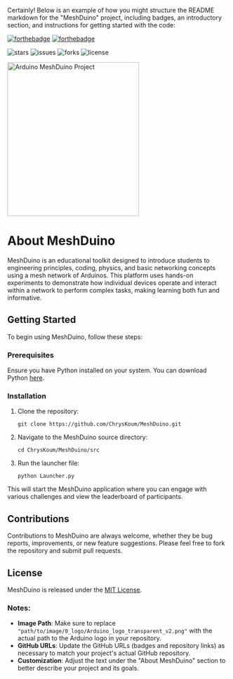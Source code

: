 Certainly! Below is an example of how you might structure the README markdown for the "MeshDuino" project, including badges, an introductory section, and instructions for getting started with the code:

[![forthebadge](https://forthebadge.com/images/badges/made-with-python.svg)](https://forthebadge.com)
[![forthebadge](https://forthebadge.com/images/badges/open-source.svg)](https://forthebadge.com)

![stars](https://badgen.net/github/stars/ChrysKoum/MeshDuino)
![issues](https://badgen.net/github/issues/ChrysKoum/MeshDuino)
![forks](https://badgen.net/github/forks/ChrysKoum/MeshDuino)
![license](https://badgen.net/github/license/ChrysKoum/MeshDuino)

<img height="350" width="300" alt="Arduino MeshDuino Project" src="https://github.com/ChrysKoum/MeshDuino/assets/104517252/62b5c931-d861-4512-8c5c-93090bfb3ba7.png">


# About MeshDuino

MeshDuino is an educational toolkit designed to introduce students to engineering principles, coding, physics, and basic networking concepts using a mesh network of Arduinos. This platform uses hands-on experiments to demonstrate how individual devices operate and interact within a network to perform complex tasks, making learning both fun and informative.

## Getting Started

To begin using MeshDuino, follow these steps:

### Prerequisites

Ensure you have Python installed on your system. You can download Python [here](https://www.python.org/downloads/).

### Installation

1. Clone the repository:
   ```
   git clone https://github.com/ChrysKoum/MeshDuino.git
   ```
2. Navigate to the MeshDuino source directory:
   ```
   cd ChrysKoum/MeshDuino/src
   ```
3. Run the launcher file:
   ```
   python Launcher.py
   ```

This will start the MeshDuino application where you can engage with various challenges and view the leaderboard of participants.

## Contributions

Contributions to MeshDuino are always welcome, whether they be bug reports, improvements, or new feature suggestions. Please feel free to fork the repository and submit pull requests.

## License

MeshDuino is released under the [MIT License](https://opensource.org/licenses/MIT).

### Notes:
- **Image Path**: Make sure to replace `"path/to/image/0_logo/Arduino_logo_transparent_v2.png"` with the actual path to the Arduino logo in your repository.
- **GitHub URLs**: Update the GitHub URLs (badges and repository links) as necessary to match your project's actual GitHub repository.
- **Customization**: Adjust the text under the "About MeshDuino" section to better describe your project and its goals.

